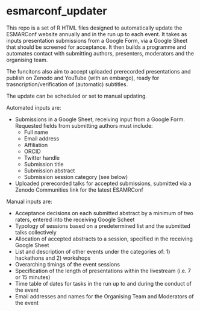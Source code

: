 # esmarconf_updater

This repo is a set of R HTML files designed to automatically update the ESMARConf website annually and in the run up to each event. It takes as inputs presentation submissions from a Google Form, via a Google Sheet that should be screened for acceptance. It then builds a programme and automates contact with submitting authors, presenters, moderators and the organising team.

The funcitons also aim to accept uploaded prerecorded presentations and publish on Zenodo and YouTube (with an embargo), ready for trasncription/verification of (automatic) subtitles.

The update can be scheduled or set to manual updating.

Automated inputs are:
* Submissions in a Google Sheet, receiving input from a Google Form. Requested fields from submitting authors must include:  
  * Full name
  * Email address
  * Affiliation
  * ORCID
  * Twitter handle
  * Submission title
  * Submission abstract
  * Submission session category (see below)
* Uploaded prerecorded talks for accepted submissions, submitted via a Zenodo Communities link for the latest ESAMRConf


Manual inputs are:  
* Acceptance decisions on each submitted abstract by a minimum of two raters, entered into the receiving Google Scheet
* Typology of sessions based on a predetermined list and the submitted talks collectively 
* Allocation of accepted abstracts to a session, specified in the receiving Google Sheet
* List and description of other events under the categories of: 1) hackathons and 2) workshops
* Overarching timings of the event sessions
* Specification of the length of presentations within the livestream (i.e. 7 or 15 minutes)
* Time table of dates for tasks in the run up to and during the conduct of the event
* Email addresses and names for the Organising Team and Moderators of the event
